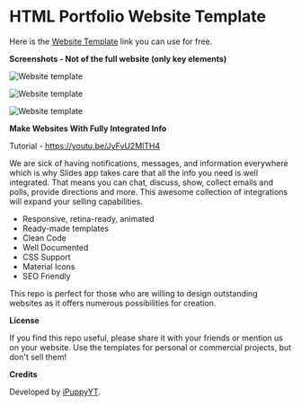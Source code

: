 # HTML Portfolio Website Template

Here is the [Website Template](https://rekonise.com/portfolio-website-template-frne8) link you can use for free.

**Screenshots - Not of the full website (only key elements)**

![Website template](https://i.imgur.com/xaD0Poe.png)

![Website template](https://i.imgur.com/lkWSsBD.png)

![Website template](https://i.imgur.com/FDfsUbH.png)

**Make Websites With Fully Integrated Info**

Tutorial - https://youtu.be/JyFvU2MlTH4

We are sick of having notifications, messages, and information everywhere which is why Slides app takes care that all the info you need is well integrated. That means you can chat, discuss, show, collect emails and polls, provide directions and more. This awesome collection of integrations will expand your selling capabilities.

 -  Responsive, retina-ready, animated
 -  Ready-made templates
 -  Clean Code
 -  Well Documented
 -  CSS Support
 -  Material Icons
 -  SEO Friendly

This repo is perfect for those who are willing to design outstanding websites as it offers numerous possibilities for creation.

**License**

If you find this repo useful, please share it with your friends or mention us on your website. Use the templates for personal or commercial projects, but don't sell them!

**Credits**

Developed by [iPuppyYT](https://ipuppytech.tk/).
